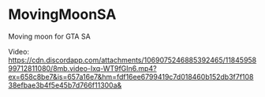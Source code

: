 # MovingMoonSA
 Moving moon for GTA SA

 Video:
 https://cdn.discordapp.com/attachments/1069075246885392465/1184595899712811080/8mb.video-Ixq-WT9fGIn6.mp4?ex=658c8be7&is=657a16e7&hm=fdf16ee6799419c7d018460b152db3f7f10838efbae3b4f5e45b7d766f11300a&
